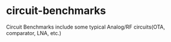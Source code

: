# circuit-benchmarks
Circuit Benchmarks include some typical Analog/RF circuits(OTA, comparator, LNA, etc.)
